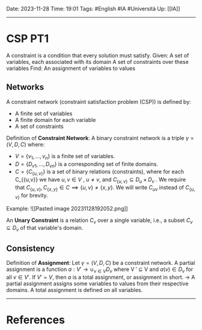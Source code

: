 Date: 2023-11-28
Time: 19:01
Tags: #English #IA #Università 
Up: [[IA]]

---
# CSP PT1

A constraint is a condition that every solution must satisfy.
Given:
	A set of variables, each associated with its domain
	A set of constraints over these variables
Find:
	An assignment of variables to values

## Networks

A constraint network (constraint satisfaction problem (CSP)) is defined by:
- A finite set of variables
- A finite domain for each variable
- A set of constraints

Definition of **Constraint Network**: 
A binary constraint network is a triple $\gamma = (V, D, C)$ where:
- $V = \{v_1, . . . , v_n\}$ is a finite set of variables.
- $D = \{D_{v1} , . . . , D_{vn}\}$ is a corresponding set of finite domains.
- $C = \{C_{\{u,v\}}\}$ is a set of binary relations (constraints), where for each C_{\{u,v\}} we have $u, v \in V$ , $u \neq v$, and $C_{\{u,v\}} \subseteq D_u × D_v$ .
We require that $C_{\{u,v\}}, C_{\{x,y\}} \in C \implies \{u, v\} \neq \{x, y\}$. We will write $C_{uv}$ instead of $C_{\{u,v\}}$ for brevity.

Example:
![[Pasted image 20231128192052.png]]

An **Unary Constraint** is a relation $C_v$ over a single variable, i.e., a subset $C_v \subseteq D_v$ of that variable's domain. 

## Consistency

Definition of **Assignment**:
Let $\gamma = (V, D, C)$ be a constraint network. A partial assignment is a function $a : V' \rightarrow \cup_{v \in V} D_v$ where V ′ ⊆ V and $a(v) \in D_v$ for all $v \in V'$. If $V′ = V$, then $a$ is a total assignment, or
assignment in short.
→ A partial assignment assigns some variables to values from their
respective domains. A total assignment is defined on all variables.


---
# References

